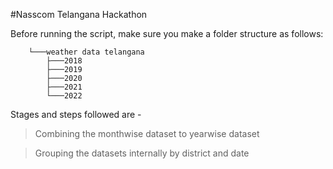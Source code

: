 #Nasscom Telangana Hackathon

Before running the script, make sure you make a folder structure as follows:

```dataset
    └───weather data telangana
        ├───2018
        ├───2019
        ├───2020
        ├───2021
        └───2022
```

Stages and steps followed are -
 > Combining the monthwise dataset to yearwise dataset

 > Grouping the datasets internally by district and date


